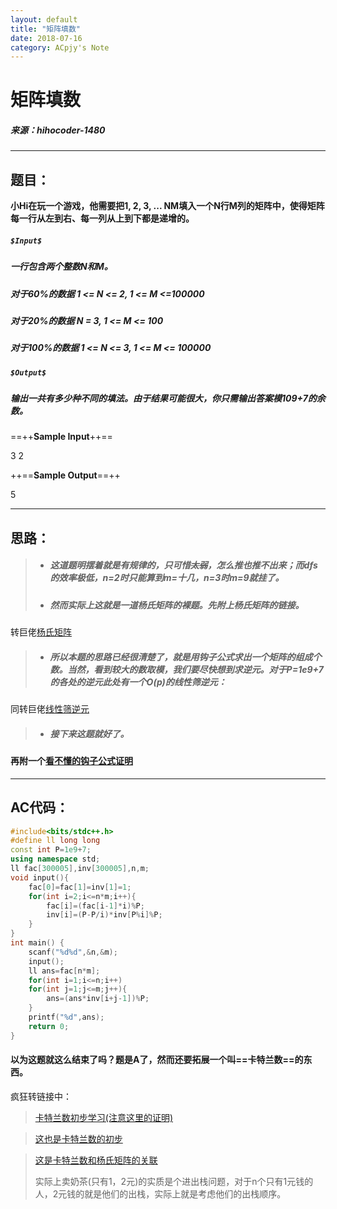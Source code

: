 ```yaml
---
layout: default
title: "矩阵填数"
date: 2018-07-16
category: ACpjy's Note
---
```


# 矩阵填数
##### 来源：hihocoder-1480

---
## 题目：

**小Hi在玩一个游戏，他需要把1, 2, 3, ... NM填入一个N行M列的矩阵中，使得矩阵每一行从左到右、每一列从上到下都是递增的。**

##### `$Input$`
##### 一行包含两个整数N和M。  
##### 对于60%的数据 1 <= N <= 2, 1 <= M <=100000
##### 对于20%的数据 N = 3, 1 <= M <= 100
##### 对于100%的数据 1 <= N <= 3, 1 <= M <= 100000

##### `$Output$`
##### 输出一共有多少种不同的填法。由于结果可能很大，你只需输出答案模109+7的余数。

==++**Sample Input**++==

3 2

++==**Sample Output**==++

5

---
## 思路：
> - ##### 这道题明摆着就是有规律的，只可惜~~太弱~~，怎么推也推不出来；而dfs的效率极低，n=2时只能算到m=十几，n=3时m=9就挂了。
> - ##### 然而实际上这就是一道杨氏矩阵的裸题。先附上杨氏矩阵的链接。
 转巨佬[杨氏矩阵](https://blog.csdn.net/acdreamers/article/details/14549077)
> - ##### 所以本题的思路已经很清楚了，就是用钩子公式求出一个矩阵的组成个数。当然，看到较大的数取模，我们要尽快想到求逆元。对于P=1e9+7的各处的逆元此处有一个O(p)的线性筛逆元：
同转巨佬[线性筛逆元](https://blog.csdn.net/qq_34564984/article/details/52292502)
> - ##### 接下来这题就好了。
#### 再附一个[看不懂的钩子公式证明](https://en.wikipedia.org/wiki/Hook_length_formula)

---

## AC代码：

```C++
#include<bits/stdc++.h>
#define ll long long
const int P=1e9+7;
using namespace std;
ll fac[300005],inv[300005],n,m;
void input(){
	fac[0]=fac[1]=inv[1]=1;
	for(int i=2;i<=n*m;i++){
		fac[i]=(fac[i-1]*i)%P;
		inv[i]=(P-P/i)*inv[P%i]%P;
	}
}
int main() {
	scanf("%d%d",&n,&m);
	input();
	ll ans=fac[n*m];
	for(int i=1;i<=n;i++)
	for(int j=1;j<=m;j++){
		ans=(ans*inv[i+j-1])%P;
	}
	printf("%d",ans);
	return 0;
}
```


#### 以为这题就这么结束了吗？题是A了，然而还要拓展一个叫==卡特兰数==的东西。

疯狂转链接中：

> [卡特兰数初步学习(注意这里的证明)](https://www.cnblogs.com/code-painter/p/4417354.html)

> [这也是卡特兰数的初步](https://blog.csdn.net/wu_tongtong/article/details/78161211)

> [这是卡特兰数和杨氏矩阵的关联](https://www.cnblogs.com/five20/p/8530535.html)
> 
> 实际上卖奶茶(只有1，2元)的实质是个进出栈问题，对于n个只有1元钱的人，2元钱的就是他们的出栈，实际上就是考虑他们的出栈顺序。